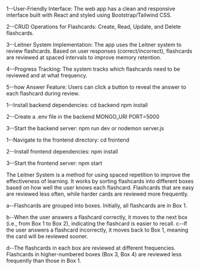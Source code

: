 <!-- FEATURES -->
1--User-Friendly Interface: The web app has a clean and responsive interface built with React and styled using Bootstrap/Tailwind CSS.

2--CRUD Operations for Flashcards: Create, Read, Update, and Delete flashcards.

3--Leitner System Implementation: The app uses the Leitner system to review flashcards. Based on user responses (correct/incorrect), flashcards are reviewed at spaced intervals to improve memory retention.

4--Progress Tracking: The system tracks which flashcards need to be reviewed and at what frequency.

5--how Answer Feature: Users can click a button to reveal the answer to each flashcard during review.



<!-- Backend Setup -->
 
1--Install backend dependencies:
     cd backend
     npm install

2--Create a .env file in the backend 
    MONGO_URI
    PORT=5000

3--Start the backend server:
    npm run dev or nodemon server.js


<!-- Frontend Setup -->

1--Navigate to the frontend directory:
    cd frontend
    
2--Install frontend dependencies:
    npm install

3--Start the frontend server:
    npm start



<!-- Thought Process Behind the Leitner System -->
The Leitner System is a method for using spaced repetition to improve the effectiveness of learning. 
It works by sorting flashcards into different boxes based on how well the user knows each flashcard.
 Flashcards that are easy are reviewed less often, while harder cards are reviewed more frequently.

a--Flashcards are grouped into boxes. Initially, all flashcards are in Box 1.

b--When the user answers a flashcard correctly, it moves to the next box (i.e., from Box 1 to Box 2), indicating the flashcard is easier to recall.
c--If the user answers a flashcard incorrectly, it moves back to Box 1, meaning the card will be reviewed sooner.

d--The flashcards in each box are reviewed at different frequencies. Flashcards in higher-numbered boxes (Box 3, Box 4) are reviewed less frequently than those in Box 1.
 
 